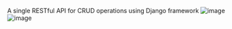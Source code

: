 A single RESTful API for CRUD operations using Django framework
![image](https://github.com/user-attachments/assets/baeebfda-62d9-4aec-8442-07ed0396ca46)
![image](https://github.com/user-attachments/assets/0c4b9520-3e20-4ea4-8785-55d08d0f8a95)
